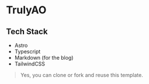 # TrulyAO

## Tech Stack

- Astro
- Typescript
- Markdown (for the blog)
- TailwindCSS

> Yes, you can clone or fork and reuse this template.
